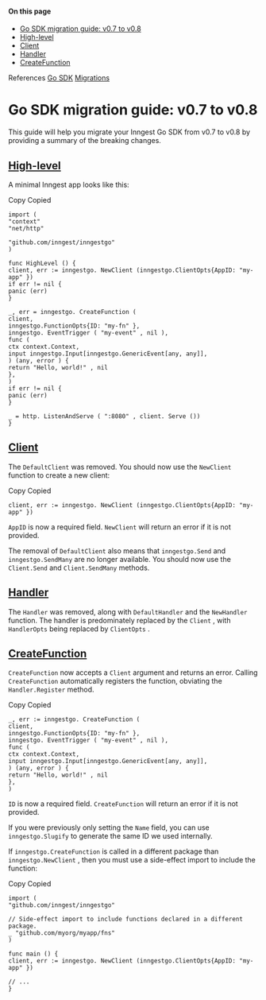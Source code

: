 #### On this page

- [Go SDK migration guide: v0.7 to v0.8](\docs\reference\go\migrations\v0.7-to-v0.8#go-sdk-migration-guide-v0-7-to-v0-8)
- [High-level](\docs\reference\go\migrations\v0.7-to-v0.8#high-level)
- [Client](\docs\reference\go\migrations\v0.7-to-v0.8#client)
- [Handler](\docs\reference\go\migrations\v0.7-to-v0.8#handler)
- [CreateFunction](\docs\reference\go\migrations\v0.7-to-v0.8#create-function)

References [Go SDK](https://pkg.go.dev/github.com/inngest/inngestgo) [Migrations](\docs\reference\go\migrations\v0.8-to-v0.11)

# Go SDK migration guide: v0.7 to v0.8

This guide will help you migrate your Inngest Go SDK from v0.7 to v0.8 by providing a summary of the breaking changes.

## [High-level](\docs\reference\go\migrations\v0.7-to-v0.8#high-level)

A minimal Inngest app looks like this:

Copy Copied

```
import (
"context"
"net/http"

"github.com/inngest/inngestgo"
)

func HighLevel () {
client, err := inngestgo. NewClient (inngestgo.ClientOpts{AppID: "my-app" })
if err != nil {
panic (err)
}

_, err = inngestgo. CreateFunction (
client,
inngestgo.FunctionOpts{ID: "my-fn" },
inngestgo. EventTrigger ( "my-event" , nil ),
func (
ctx context.Context,
input inngestgo.Input[inngestgo.GenericEvent[any, any]],
) (any, error ) {
return "Hello, world!" , nil
},
)
if err != nil {
panic (err)
}

_ = http. ListenAndServe ( ":8080" , client. Serve ())
}
```

## [Client](\docs\reference\go\migrations\v0.7-to-v0.8#client)

The `DefaultClient` was removed. You should now use the `NewClient` function to create a new client:

Copy Copied

```
client, err := inngestgo. NewClient (inngestgo.ClientOpts{AppID: "my-app" })
```

`AppID` is now a required field. `NewClient` will return an error if it is not provided.

The removal of `DefaultClient` also means that `inngestgo.Send` and `inngestgo.SendMany` are no longer available. You should now use the `Client.Send` and `Client.SendMany` methods.

## [Handler](\docs\reference\go\migrations\v0.7-to-v0.8#handler)

The `Handler` was removed, along with `DefaultHandler` and the `NewHandler` function. The handler is predominately replaced by the `Client` , with `HandlerOpts` being replaced by `ClientOpts` .

## [CreateFunction](\docs\reference\go\migrations\v0.7-to-v0.8#create-function)

`CreateFunction` now accepts a `Client` argument and returns an error. Calling `CreateFunction` automatically registers the function, obviating the `Handler.Register` method.

Copy Copied

```
_, err := inngestgo. CreateFunction (
client,
inngestgo.FunctionOpts{ID: "my-fn" },
inngestgo. EventTrigger ( "my-event" , nil ),
func (
ctx context.Context,
input inngestgo.Input[inngestgo.GenericEvent[any, any]],
) (any, error ) {
return "Hello, world!" , nil
},
)
```

`ID` is now a required field. `CreateFunction` will return an error if it is not provided.

If you were previously only setting the `Name` field, you can use `inngestgo.Slugify` to generate the same ID we used internally.

If `inngestgo.CreateFunction` is called in a different package than `inngestgo.NewClient` , then you must use a side-effect import to include the function:

Copy Copied

```
import (
"github.com/inngest/inngestgo"

// Side-effect import to include functions declared in a different package.
_ "github.com/myorg/myapp/fns"
)

func main () {
client, err := inngestgo. NewClient (inngestgo.ClientOpts{AppID: "my-app" })

// ...
}
```